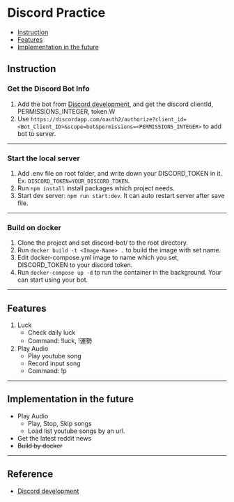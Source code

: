 # Discord Practice
* [Instruction](#instruction)
* [Features](#features)
* [Implementation in the future](#implementation-in-the-future)


## Instruction
### Get the Discord Bot Info
1. Add the bot from [Discord development](https://discord.com/developers/), and get the discord clientId, PERMISSIONS_INTEGER, token.W
2. Use `https://discordapp.com/oauth2/authorize?client_id=<Bot_Client_ID>&scope=bot&permissions=<PERMISSIONS_INTEGER>` to add bot to server.

---
### Start the local server
1. Add .env file on root folder, and write down your DISCORD_TOKEN in it. Ex. `DISCORD_TOKEN=YOUR_DISCORD_TOKEN`.
2. Run `npm install` install packages which project needs.
3. Start dev server: `npm run start:dev`. It can auto restart server after save file.

---
### Build on docker
1. Clone the project and set discord-bot/ to the root directory.
2. Run `docker build -t <Image-Name> .` to build the image with set name.
3. Edit docker-compose.yml image to name which you set, DISCORD_TOKEN to your discord token.
4. Run `docker-compose up -d` to run the container in the background. Your can start using your bot.

---
## Features
1. Luck
    * Check daily luck
    * Command: !luck, !運勢
2. Play Audio
    * Play youtube song
    * Record input song
    * Command: !p

---
## Implementation in the future
* Play Audio
    * Play, Stop, Skip songs
    * Load list youtube songs by an url.
* Get the latest reddit news
* ~~Build by docker~~

---
## Reference
* [Discord development](https://discord.com/developers/)